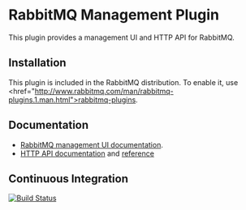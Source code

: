 # RabbitMQ Management Plugin

This plugin provides a management UI and HTTP API for RabbitMQ.

## Installation

This plugin is included in the RabbitMQ distribution. To enable
it, use <href="http://www.rabbitmq.com/man/rabbitmq-plugins.1.man.html">rabbitmq-plugins</a>.

## Documentation

 * [RabbitMQ management UI documentation](http://www.rabbitmq.com/management.html).
 * [HTTP API documentation](http://www.rabbitmq.com/management.html#http-api) and [reference](https://raw.githack.com/rabbitmq/rabbitmq-management/rabbitmq_v3_6_1/priv/www/api/index.html)

## Continuous Integration

[![Build Status](https://travis-ci.org/rabbitmq/rabbitmq-management.svg?branch=master)](https://travis-ci.org/rabbitmq/rabbitmq-management)
